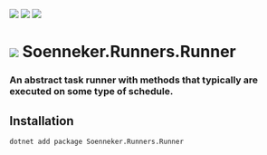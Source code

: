 ﻿[![](https://img.shields.io/nuget/v/soenneker.runners.runner.svg?style=for-the-badge)](https://www.nuget.org/packages/soenneker.runners.runner/)
[![](https://img.shields.io/github/actions/workflow/status/soenneker/soenneker.runners.runner/publish-package.yml?style=for-the-badge)](https://github.com/soenneker/soenneker.runners.runner/actions/workflows/publish-package.yml)
[![](https://img.shields.io/nuget/dt/soenneker.runners.runner.svg?style=for-the-badge)](https://www.nuget.org/packages/soenneker.runners.runner/)

# ![](https://user-images.githubusercontent.com/4441470/224455560-91ed3ee7-f510-4041-a8d2-3fc093025112.png) Soenneker.Runners.Runner
### An abstract task runner with methods that typically are executed on some type of schedule.

## Installation

```
dotnet add package Soenneker.Runners.Runner
```
